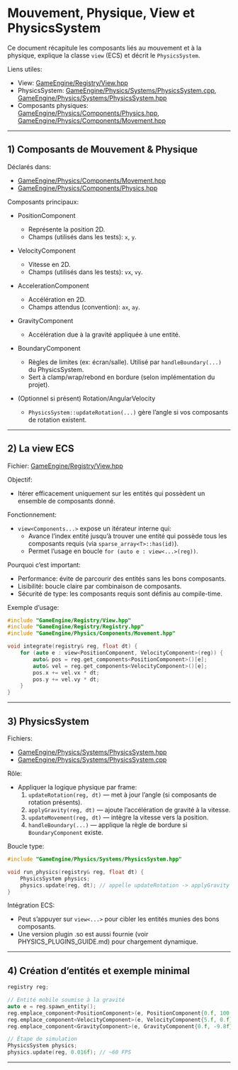 # Mouvement, Physique, View et PhysicsSystem

Ce document récapitule les composants liés au mouvement et à la physique, explique la classe `view` (ECS) et décrit le `PhysicsSystem`.

Liens utiles:
- View: [GameEngine/Registry/View.hpp](../../../../../../GameEngine/Registry/View.hpp)
- PhysicsSystem: [GameEngine/Physics/Systems/PhysicsSystem.cpp](../../../../../../GameEngine/Physics/Systems/PhysicsSystem.cpp), [GameEngine/Physics/Systems/PhysicsSystem.hpp](../../../../../../GameEngine/Physics/Systems/PhysicsSystem.hpp)
- Composants physiques: [GameEngine/Physics/Components/Physics.hpp](../../../../../../GameEngine/Physics/Components/Physics.hpp), [GameEngine/Physics/Components/Movement.hpp](../../../../../../GameEngine/Physics/Components/Movement.hpp)

---

## 1) Composants de Mouvement & Physique

Déclarés dans:
- [GameEngine/Physics/Components/Movement.hpp](../../../../../../GameEngine/Physics/Components/Movement.hpp)
- [GameEngine/Physics/Components/Physics.hpp](../../../../../../GameEngine/Physics/Components/Physics.hpp)


Composants principaux:
- PositionComponent
  - Représente la position 2D.
  - Champs (utilisés dans les tests): `x`, `y`.

- VelocityComponent
  - Vitesse en 2D.
  - Champs (utilisés dans les tests): `vx`, `vy`.

- AccelerationComponent
  - Accélération en 2D.
  - Champs attendus (convention): `ax`, `ay`.

- GravityComponent
  - Accélération due à la gravité appliquée à une entité.

- BoundaryComponent
  - Règles de limites (ex: écran/salle). Utilisé par `handleBoundary(...)` du PhysicsSystem.
  - Sert à clamp/wrap/rebond en bordure (selon implémentation du projet).

- (Optionnel si présent) Rotation/AngularVelocity
  - `PhysicsSystem::updateRotation(...)` gère l’angle si vos composants de rotation existent.

---

## 2) La view ECS

Fichier: [GameEngine/Registry/View.hpp](../../../../../../GameEngine/Registry/View.hpp)

Objectif:
- Itérer efficacement uniquement sur les entités qui possèdent un ensemble de composants donné.

Fonctionnement:
- `view<Components...>` expose un itérateur interne qui:
  - Avance l’index entité jusqu’à trouver une entité qui possède tous les composants requis (via `sparse_array<T>::has(id)`).
  - Permet l’usage en boucle `for (auto e : view<...>(reg))`.

Pourquoi c’est important:
- Performance: évite de parcourir des entités sans les bons composants.
- Lisibilité: boucle claire par combinaison de composants.
- Sécurité de type: les composants requis sont définis au compile-time.

Exemple d’usage:
```cpp
#include "GameEngine/Registry/View.hpp"
#include "GameEngine/Registry/Registry.hpp"
#include "GameEngine/Physics/Components/Movement.hpp"

void integrate(registry& reg, float dt) {
    for (auto e : view<PositionComponent, VelocityComponent>(reg)) {
        auto& pos = reg.get_components<PositionComponent>()[e];
        auto& vel = reg.get_components<VelocityComponent>()[e];
        pos.x += vel.vx * dt;
        pos.y += vel.vy * dt;
    }
}
```

---

## 3) PhysicsSystem

Fichiers:
- [GameEngine/Physics/Systems/PhysicsSystem.hpp](../../../../../../GameEngine/Physics/Systems/PhysicsSystem.hpp)
- [GameEngine/Physics/Systems/PhysicsSystem.cpp](../../../../../../GameEngine/Physics/Systems/PhysicsSystem.cpp)

Rôle:
- Appliquer la logique physique par frame:
  1) `updateRotation(reg, dt)` — met à jour l’angle (si composants de rotation présents).
  2) `applyGravity(reg, dt)` — ajoute l’accélération de gravité à la vitesse.
  3) `updateMovement(reg, dt)` — intègre la vitesse vers la position.
  4) `handleBoundary(...)` — applique la règle de bordure si `BoundaryComponent` existe.

Boucle type:
```cpp
#include "GameEngine/Physics/Systems/PhysicsSystem.hpp"

void run_physics(registry& reg, float dt) {
    PhysicsSystem physics;
    physics.update(reg, dt); // appelle updateRotation -> applyGravity -> updateMovement
}
```

Intégration ECS:
- Peut s’appuyer sur `view<...>` pour cibler les entités munies des bons composants.
- Une version plugin .so est aussi fournie (voir PHYSICS_PLUGINS_GUIDE.md) pour chargement dynamique.

---

## 4) Création d’entités et exemple minimal

```cpp
registry reg;

// Entité mobile soumise à la gravité
auto e = reg.spawn_entity();
reg.emplace_component<PositionComponent>(e, PositionComponent{0.f, 100.f});
reg.emplace_component<VelocityComponent>(e, VelocityComponent{5.f, 0.f});
reg.emplace_component<GravityComponent>(e, GravityComponent{0.f, -9.8f});

// Étape de simulation
PhysicsSystem physics;
physics.update(reg, 0.016f); // ~60 FPS
```
---
